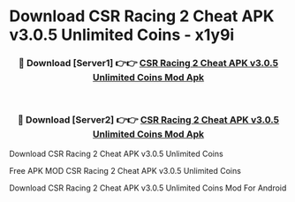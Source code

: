 # Download CSR Racing 2 Cheat APK v3.0.5 Unlimited Coins - x1y9i



<div align="center">
<h3>🔴 Download [Server1] 👉👉 <a href="https://momento.my/?title=CSR_Racing_2_Cheat_APK_v3.0.5_Unlimited_Coins">CSR Racing 2 Cheat APK v3.0.5 Unlimited Coins Mod Apk</a></h3><br>

<h3>🔴 Download [Server2] 👉👉 <a href="https://momento.my/?title=CSR_Racing_2_Cheat_APK_v3.0.5_Unlimited_Coins">CSR Racing 2 Cheat APK v3.0.5 Unlimited Coins Mod Apk</a></h3>
</div>



Download CSR Racing 2 Cheat APK v3.0.5 Unlimited Coins 

Free APK MOD CSR Racing 2 Cheat APK v3.0.5 Unlimited Coins 

Download CSR Racing 2 Cheat APK v3.0.5 Unlimited Coins Mod For Android
